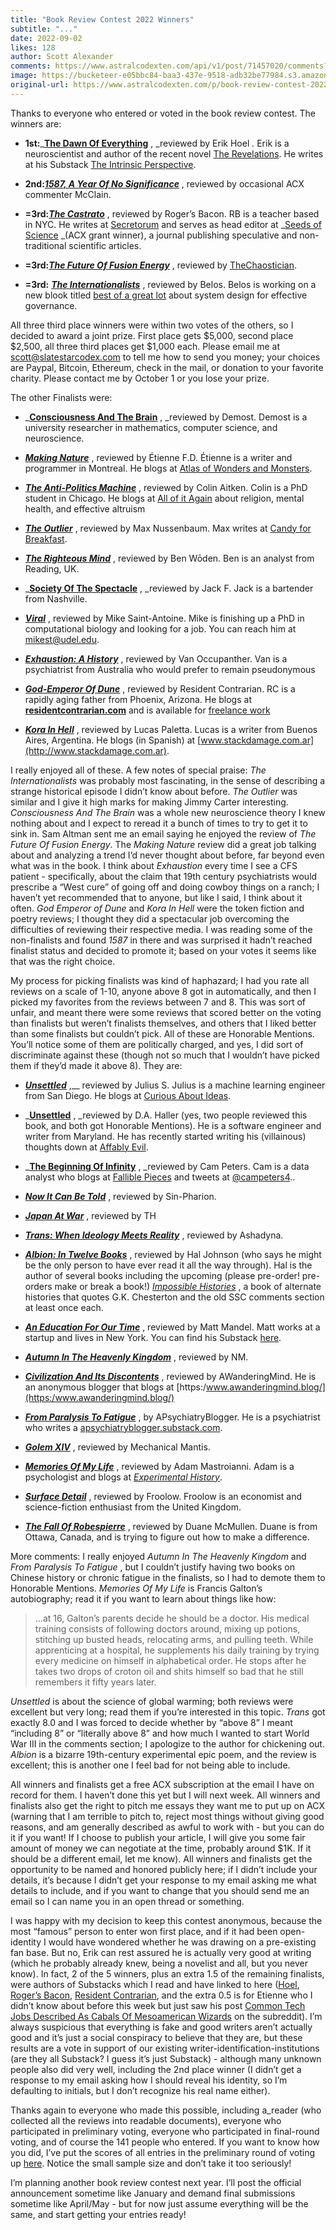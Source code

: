 ```yaml
---
title: "Book Review Contest 2022 Winners"
subtitle: "..."
date: 2022-09-02
likes: 128
author: Scott Alexander
comments: https://www.astralcodexten.com/api/v1/post/71457020/comments?&all_comments=true
image: https://bucketeer-e05bbc84-baa3-437e-9518-adb32be77984.s3.amazonaws.com/public/images/ff9df590-c349-4163-ac2d-25f1744a4e45_2560x1587.jpeg
original-url: https://www.astralcodexten.com/p/book-review-contest-2022-winners
---
```

Thanks to everyone who entered or voted in the book review contest. The winners are:

  * **1st:**_**[The Dawn Of Everything](https://astralcodexten.substack.com/p/your-book-review-the-dawn-of-everything)** , _reviewed by Erik Hoel _._ Erik is a neuroscientist and author of the recent novel [The Revelations](https://www.amazon.com/Revelations-Novel-Erik-Hoel/dp/1419750224). He writes at his Substack [The Intrinsic Perspective](https://erikhoel.substack.com/).

  * **2nd:**_**[1587, A Year Of No Significance](https://astralcodexten.substack.com/p/your-book-review-1587-a-year-of-no)**_ , reviewed by occasional ACX commenter McClain.

  * **=3rd:**_**[The Castrato](https://astralcodexten.substack.com/p/your-book-review-the-castrato)**_ , reviewed by Roger’s Bacon. RB is a teacher based in NYC. He writes at [Secretorum](https://www.secretorum.life/) and serves as head editor at _[Seeds of Science](https://www.theseedsofscience.org/) _(ACX grant winner), a journal publishing speculative and non-traditional scientific articles.

  * **=3rd:**_**[The Future Of Fusion Energy](https://astralcodexten.substack.com/p/your-book-review-the-future-of-fusion)**_ , reviewed by [TheChaostician](http://thechaostician.com/).

  * **=3rd:** _**[The Internationalists](https://astralcodexten.substack.com/p/your-book-review-the-internationalists)**_ , reviewed by Belos. Belos is working on a new blook titled [best of a great lot](https://bestofagreatlot.substack.com/p/a-beginning) about system design for effective governance. 




All three third place winners were within two votes of the others, so I decided to award a joint prize. First place gets $5,000, second place $2,500, all three third places get $1,000 each. Please email me at scott@slatestarcodex.com to tell me how to send you money; your choices are Paypal, Bitcoin, Ethereum, check in the mail, or donation to your favorite charity. Please contact me by October 1 or you lose your prize.

The other Finalists were:

  * _**[Consciousness And The Brain](https://astralcodexten.substack.com/p/your-book-review-consciousness-and)** , _reviewed by Demost. Demost is a university researcher in mathematics, computer science, and neuroscience.

  * _**[Making Nature](https://astralcodexten.substack.com/p/your-book-review-making-nature)**_ , reviewed by Étienne F.D. Étienne is a writer and programmer in Montreal. He blogs at [Atlas of Wonders and Monsters](https://etiennefd.substack.com/). 

  *  _**[The Anti-Politics Machine](https://astralcodexten.substack.com/p/your-book-review-the-anti-politics)**_ , reviewed by Colin Aitken. Colin is a PhD student in Chicago. He blogs at [All of it Again](https://allofitagain.substack.com/) about religion, mental health, and effective altruism

  *  _**[The Outlier](https://astralcodexten.substack.com/p/your-book-review-the-outlier)**_ , reviewed by Max Nussenbaum. Max writes at [Candy for Breakfast](https://www.candyforbreakfast.email).

  * _**[The Righteous Mind](https://astralcodexten.substack.com/p/your-book-review-the-righteous-mind)**_ , reviewed by Ben Wōden. Ben is an analyst from Reading, UK.

  * _**[Society Of The Spectacle](https://astralcodexten.substack.com/p/your-book-review-the-society-of-the)** , _reviewed by Jack F. Jack is a bartender from Nashville.

  * _**[Viral](https://astralcodexten.substack.com/p/your-book-review-viral)**_ , reviewed by Mike Saint-Antoine. Mike is finishing up a PhD in computational biology and looking for a job. You can reach him at [mikest@udel.edu](mailto:mikest@udel.edu).

  * _**[Exhaustion: A History](https://astralcodexten.substack.com/p/your-book-review-exhaustion)**_ , reviewed by Van Occupanther. Van is a psychiatrist from Australia who would prefer to remain pseudonymous

  *  _**[God-Emperor Of Dune](https://astralcodexten.substack.com/p/your-book-review-god-emperor-of-dune)**_ , reviewed by Resident Contrarian. RC is a rapidly aging father from Phoenix, Arizona. He blogs at **[residentcontrarian.com](https://residentcontrarian.com/)** and is available for [freelance work](https://writing.residentcontrarian.com)

  *  _**[Kora In Hell](https://astralcodexten.substack.com/p/your-book-review-kora-in-hell)**_ , reviewed by Lucas Paletta. Lucas is a writer from Buenos Aires, Argentina. He blogs (in Spanish) at [www.stackdamage.com.ar](http://www.stackdamage.com.ar).




I really enjoyed all of these. A few notes of special praise: _The Internationalists_ was probably most fascinating, in the sense of describing a strange historical episode I didn’t know about before. _The Outlier_ was similar and I give it high marks for making Jimmy Carter interesting. _Consciousness And The Brain_ was a whole new neuroscience theory I knew nothing about and I expect to reread it a bunch of times to try to get it to sink in. Sam Altman sent me an email saying he enjoyed the review of _The Future Of Fusion Energy_. The _Making Nature_ review did a great job talking about and analyzing a trend I’d never thought about before, far beyond even what was in the book. I think about _Exhaustion_ every time I see a CFS patient - specifically, about the claim that 19th century psychiatrists would prescribe a “West cure” of going off and doing cowboy things on a ranch; I haven’t yet recommended that to anyone, but like I said, I think about it often. _God Emperor of Dune_ and _Kora In Hell_ were the token fiction and poetry reviews; I thought they did a spectacular job overcoming the difficulties of reviewing their respective media. I was reading some of the non-finalists and found _1587_ in there and was surprised it hadn’t reached finalist status and decided to promote it; based on your votes it seems like that was the right choice.

My process for picking finalists was kind of haphazard; I had you rate all reviews on a scale of 1-10, anyone above 8 got in automatically, and then I picked my favorites from the reviews between 7 and 8. This was sort of unfair, and meant there were some reviews that scored better on the voting than finalists but weren’t finalists themselves, and others that I liked better than some finalists but couldn’t pick. All of these are Honorable Mentions. You’ll notice some of them are politically charged, and yes, I did sort of discriminate against these (though not so much that I wouldn’t have picked them if they’d made it above 8). They are:

  * _**[Unsettled](https://docs.google.com/document/d/1hFzjXliCAWjvheY-8Qd2fhbF79LnX0Xg6R9eqk9yIyI/edit#heading=h.ew7r2dmdq41a)**_ ,__ reviewed by Julius S. Julius is a machine learning engineer from San Diego. He blogs at [Curious About Ideas](https://curiousaboutideas.substack.com/).

  * _**[Unsettled](https://docs.google.com/document/d/1hFzjXliCAWjvheY-8Qd2fhbF79LnX0Xg6R9eqk9yIyI/edit#heading=h.mn896ku7w0op)** , _reviewed by D.A. Haller (yes, two people reviewed this book, and both got Honorable Mentions). He is a software engineer and writer from Maryland. He has recently started writing his (villainous) thoughts down at [Affably Evil](https://affablyevil.substack.com/).

  * _**[The Beginning Of Infinity](https://docs.google.com/document/d/100kMdSVFviZSSBvUyyEQPMNlvLptVQxHFD9i9wGuBWs/edit#heading=h.c9ry6h2ze0xi)** , _reviewed by Cam Peters. Cam is a data analyst who blogs at [Fallible Pieces](https://falliblepieces.substack.com/?utm_source=substack&utm_medium=web&utm_campaign=substack_profile&utm_source=%2Fprofile%2F12769514-cam-peters&utm_medium=reader2) and tweets at [@campeters4](https://twitter.com/campeters4)..

  * _**[Now It Can Be Told](https://docs.google.com/document/d/1kQUUJhv-MpLawby2j4zXLZPDG6ligWd5xpIjH8UmWdw/edit#heading=h.qn8gv2bxe97e)**_ , reviewed by Sin-Pharion.

  * _**[Japan At War](https://docs.google.com/document/d/1kQUUJhv-MpLawby2j4zXLZPDG6ligWd5xpIjH8UmWdw/edit#heading=h.t7dax9xv3ggq)**_ , reviewed by TH

  *  _**[Trans: When Ideology Meets Reality](https://docs.google.com/document/d/1hFzjXliCAWjvheY-8Qd2fhbF79LnX0Xg6R9eqk9yIyI/edit#heading=h.lz66bhiar3d0)**_ , reviewed by Ashadyna.

  * _**[Albion: In Twelve Books](https://docs.google.com/document/d/1pRQbRbEUwSH_jm94PI_ij-88swat7vQ4iNaNp6gd39g/edit#heading=h.ooigg9ji4dp0)**_ , reviewed by Hal Johnson (who says he might be the only person to have ever read it all the way through). Hal is the author of several books including the upcoming (please pre-order! pre-orders make or break a book!) _[Impossible Histories](https://www.barnesandnoble.com/w/impossible-histories-hal-johnson/1140974462)_ , a book of alternate histories that quotes G.K. Chesterton and the old SSC comments section at least once each.

  * _**[An Education For Our Time](https://docs.google.com/document/d/1pRQbRbEUwSH_jm94PI_ij-88swat7vQ4iNaNp6gd39g/edit#heading=h.dgp00oivg41z)**_ , reviewed by Matt Mandel. Matt works at a startup and lives in New York. You can find his Substack [here](https://mandel.substack.com/).

  * _**[Autumn In The Heavenly Kingdom](https://docs.google.com/document/d/1pRQbRbEUwSH_jm94PI_ij-88swat7vQ4iNaNp6gd39g/edit#heading=h.yc7v86pkxeux)**_ , reviewed by NM.

  * _**[Civilization And Its Discontents](https://docs.google.com/document/d/1pRQbRbEUwSH_jm94PI_ij-88swat7vQ4iNaNp6gd39g/edit#heading=h.xt5wmaxjtmff)**_ , reviewed by AWanderingMind. He is an anonymous blogger that blogs at [https:/www.awanderingmind.blog/](https:/www.awanderingmind.blog/)

  * _**[From Paralysis To Fatigue](https://docs.google.com/document/d/1pRQbRbEUwSH_jm94PI_ij-88swat7vQ4iNaNp6gd39g/edit#heading=h.b1vgjvj65gjm)**_ , by APsychiatryBlogger. He is a psychiatrist who writes a [apsychiatryblogger.substack.com](https://apsychiatryblogger.substack.com/).

  * _**[Golem XIV](https://docs.google.com/document/d/1pRQbRbEUwSH_jm94PI_ij-88swat7vQ4iNaNp6gd39g/edit#heading=h.z7gcrb7hknaq)**_ , reviewed by Mechanical Mantis.

  * _**[Memories Of My Life](https://docs.google.com/document/d/1kQUUJhv-MpLawby2j4zXLZPDG6ligWd5xpIjH8UmWdw/edit#heading=h.qnec6j4dg9xy)**_ , reviewed by Adam Mastroianni. Adam is a psychologist and blogs at  _[Experimental History](https://experimentalhistory.substack.com/)_.

  * _**[Surface Detail](https://docs.google.com/document/d/1kQUUJhv-MpLawby2j4zXLZPDG6ligWd5xpIjH8UmWdw/edit#heading=h.ybywijihlbw4)**_ , reviewed by Froolow. Froolow is an economist and science-fiction enthusiast from the United Kingdom.

  * _**[The Fall Of Robespierre](https://docs.google.com/document/d/100kMdSVFviZSSBvUyyEQPMNlvLptVQxHFD9i9wGuBWs/edit#)**_ , reviewed by Duane McMullen. Duane is from Ottawa, Canada, and is trying to figure out how to make a difference.




More comments: I really enjoyed _Autumn In The Heavenly Kingdom_ and _From Paralysis To Fatigue_ , but I couldn’t justify having two books on Chinese history or chronic fatigue in the finalists, so I had to demote them to Honorable Mentions. _Memories Of My Life_ is Francis Galton’s autobiography; read it if you want to learn about things like how:

> …at 16, Galton’s parents decide he should be a doctor. His medical training consists of following doctors around, mixing up potions, stitching up busted heads, relocating arms, and pulling teeth. While apprenticing at a hospital, he supplements his daily training by trying every medicine on himself in alphabetical order. He stops after he takes two drops of croton oil and shits himself so bad that he still remembers it fifty years later.

_Unsettled_ is about the science of global warming; both reviews were excellent but very long; read them if you’re interested in this topic. _Trans_ got exactly 8.0 and I was forced to decide whether by “above 8” I meant “including 8” or “literally above 8” and how much I wanted to start World War III in the comments section; I apologize to the author for chickening out. _Albion_ is a bizarre 19th-century experimental epic poem, and the review is excellent; this is another one I feel bad for not being able to include.

All winners and finalists get a free ACX subscription at the email I have on record for them. I haven’t done this yet but I will next week. All winners and finalists also get the right to pitch me essays they want me to put up on ACX (warning that I am terrible to pitch to, reject most things without giving good reasons, and am generally described as awful to work with - but you can do it if you want! If I choose to publish your article, I will give you some fair amount of money we can negotiate at the time, probably around $1K. If it should be a different email, let me know). All winners and finalists get the opportunity to be named and honored publicly here; if I didn’t include your details, it’s because I didn’t get your response to my email asking me what details to include, and if you want to change that you should send me an email so I can name you in an open thread or something. 

I was happy with my decision to keep this contest anonymous, because the most “famous” person to enter won first place, and if it had been open-identity I would have wondered whether he was drawing on a pre-existing fan base. But no, Erik can rest assured he is actually very good at writing (which he probably already knew, being a novelist and all, but you never know). In fact, 2 of the 5 winners, plus an extra 1.5 of the remaining finalists, were authors of Substacks which I read and have linked to here ([Hoel](https://erikhoel.substack.com/), [Roger’s Bacon](https://www.secretorum.life/?utm_source=%2Fprofile%2F27192631-rogers-bacon&utm_medium=reader2&utm_campaign=substack_profile), [Resident Contrarian](https://www.residentcontrarian.com/), and the extra 0.5 is for Etienne who I didn’t know about before this week but just saw his post [Common Tech Jobs Described As Cabals Of Mesoamerican Wizards](https://etiennefd.substack.com/p/common-tech-jobs-described-as-cabals) on the subreddit). I’m always suspicious that everything is fake and good writers aren’t actually good and it’s just a social conspiracy to believe that they are, but these results are a vote in support of our existing writer-identification-institutions (are they all Substack? I guess it’s just Substack) - although many unknown people also did very well, including the 2nd place winner (I didn’t get a response to my email asking how I should reveal his identity, so I’m defaulting to initials, but I don’t recognize his real name either).

Thanks again to everyone who made this possible, including a_reader (who collected all the reviews into readable documents), everyone who participated in preliminary voting, everyone who participated in final-round voting, and of course the 141 people who entered. If you want to know how you did, I’ve put the scores of all entries in the preliminary round of voting up [here](http://slatestarcodex.com/Stuff/allbooks.pdf). Notice the small sample size and don’t take it too seriously!

I’m planning another book review contest next year. I’ll post the official announcement sometime like January and demand final submissions sometime like April/May - but for now just assume everything will be the same, and start getting your entries ready!
